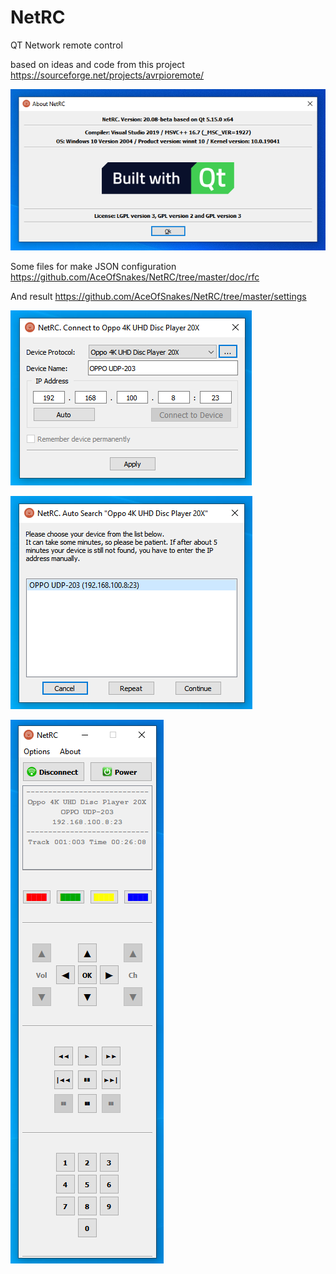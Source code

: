 # NetRC
QT Network remote control

based on ideas and code from this project
https://sourceforge.net/projects/avrpioremote/

![About](https://github.com/AceOfSnakes/NetRC/blob/master/doc/images/about.png)

Some files for make JSON configuration
https://github.com/AceOfSnakes/NetRC/tree/master/doc/rfc

And result
https://github.com/AceOfSnakes/NetRC/tree/master/settings

![About](https://github.com/AceOfSnakes/NetRC/blob/master/doc/images/connect.png)

![About](https://github.com/AceOfSnakes/NetRC/blob/master/doc/images/search.png)

![About](https://github.com/AceOfSnakes/NetRC/blob/master/doc/images/rc.png)
